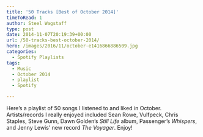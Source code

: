 ```yaml
---
title: '50 Tracks [Best of October 2014]'
timeToRead: 1 
author: Steel Wagstaff
type: post
date: 2014-11-07T20:19:39+00:00
url: /50-tracks-best-october-2014/
hero: /images/2016/11/october-e1416866886509.jpg
categories:
  - Spotify Playlists
tags:
  - Music
  - October 2014
  - playlist
  - Spotify

---
```

Here&#8217;s a playlist of 50 songs I listened to and liked in October. Artists/records I really enjoyed included Sean Rowe, Vulfpeck, Chris Staples, Steve Gunn, Dawn Golden&#8217;s _Still Life_ album, Passenger&#8217;s _Whispers_, and Jenny Lewis&#8217; new record _The Voyager_. Enjoy!